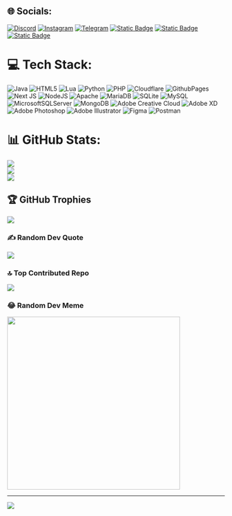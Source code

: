 
## 🌐 Socials:
[![Discord](https://img.shields.io/badge/--discord-join-%233a58cb?style=flat&logo=discord&logoColor=white&label=discord&labelColor=%237289d9
)](https://discord.gg/https://discord.gg/cXGYqyMcXZ) [![Instagram](https://img.shields.io/badge/--Instagram-join-purple?style=flat&logo=Instagram&logoColor=white&label=Instagram&labelColor=%23bf38d6
)](https://instagram.com/reza.__.r.b) [![Telegram](https://img.shields.io/badge/--Telegram-join-blue?style=flat&logo=telegram&logoColor=white&label=Telegram&labelColor=skyblue)](https://t.me/DrTHIrsTY) 
[![Static Badge](https://img.shields.io/badge/--youtube-join-%23ff0000?style=flat&logo=youtube&logoColor=white&label=youtube&labelColor=%23cd201f)](https://www.youtube.com/channel/DrTHIrsTY)
[![Static Badge](https://img.shields.io/badge/--safari-join-blue?style=flat&logo=safari&logoColor=white&label=safari&labelColor=%23006CFF)](rezarabbani.ir)
[![Static Badge](https://img.shields.io/badge/--teamspeak-join-blue?style=flat&logo=teamspeak&logoColor=white&label=teamspeak&labelColor=%232580c3)](private.tsmt.ir:4384)


# 💻 Tech Stack:
![Java](https://img.shields.io/badge/java-%23ED8B00.svg?style=flat&logo=openjdk&logoColor=white) ![HTML5](https://img.shields.io/badge/html5-%23E34F26.svg?style=flat&logo=html5&logoColor=white) ![Lua](https://img.shields.io/badge/lua-%232C2D72.svg?style=flat&logo=lua&logoColor=white) ![Python](https://img.shields.io/badge/python-3670A0?style=flat&logo=python&logoColor=ffdd54) ![PHP](https://img.shields.io/badge/php-%23777BB4.svg?style=flat&logo=php&logoColor=white) ![Cloudflare](https://img.shields.io/badge/Cloudflare-F38020?style=flat&logo=Cloudflare&logoColor=white) ![GithubPages](https://img.shields.io/badge/github%20pages-121013?style=flat&logo=github&logoColor=white) ![Next JS](https://img.shields.io/badge/Next-black?style=flat&logo=next.js&logoColor=white) ![NodeJS](https://img.shields.io/badge/node.js-6DA55F?style=flat&logo=node.js&logoColor=white) ![Apache](https://img.shields.io/badge/apache-%23D42029.svg?style=flat&logo=apache&logoColor=white) ![MariaDB](https://img.shields.io/badge/MariaDB-003545?style=flat&logo=mariadb&logoColor=white) ![SQLite](https://img.shields.io/badge/sqlite-%2307405e.svg?style=flat&logo=sqlite&logoColor=white) ![MySQL](https://img.shields.io/badge/mysql-%2300000f.svg?style=flat&logo=mysql&logoColor=white) ![MicrosoftSQLServer](https://img.shields.io/badge/Microsoft%20SQL%20Server-CC2927?style=flat&logo=microsoft%20sql%20server&logoColor=white) ![MongoDB](https://img.shields.io/badge/MongoDB-%234ea94b.svg?style=flat&logo=mongodb&logoColor=white) ![Adobe Creative Cloud](https://img.shields.io/badge/Adobe%20Creative%20Cloud-DA1F26.svg?style=flat&logo=Adobe%20Creative%20Cloud&logoColor=white) ![Adobe XD](https://img.shields.io/badge/Adobe%20XD-470137?style=flat&logo=Adobe%20XD&logoColor=#FF61F6) ![Adobe Photoshop](https://img.shields.io/badge/adobe%20photoshop-%2331A8FF.svg?style=flat&logo=adobe%20photoshop&logoColor=white) ![Adobe Illustrator](https://img.shields.io/badge/adobe%20illustrator-%23FF9A00.svg?style=flat&logo=adobe%20illustrator&logoColor=white) ![Figma](https://img.shields.io/badge/figma-%23F24E1E.svg?style=flat&logo=figma&logoColor=white) ![Postman](https://img.shields.io/badge/Postman-FF6C37?style=flat&logo=postman&logoColor=white)
# 📊 GitHub Stats:
![](https://github-readme-stats.vercel.app/api?username=IRDrTHIrsTY&theme=dark&hide_border=false&include_all_commits=true&count_private=true)<br/>
![](https://github-readme-streak-stats.herokuapp.com/?user=IRDrTHIrsTY&theme=dark&hide_border=false)<br/>
![](https://github-readme-stats.vercel.app/api/top-langs/?username=IRDrTHIrsTY&theme=dark&hide_border=false&include_all_commits=true&count_private=true&layout=compact)

## 🏆 GitHub Trophies
![](https://github-profile-trophy.vercel.app/?username=IRDrTHIrsTY&theme=radical&no-frame=false&no-bg=false&margin-w=4)

### ✍️ Random Dev Quote
![](https://quotes-github-readme.vercel.app/api?type=horizontal&theme=radical)

### 🔝 Top Contributed Repo
![](https://github-contributor-stats.vercel.app/api?username=IRDrTHIrsTY&limit=5&theme=radical&combine_all_yearly_contributions=true)

### 😂 Random Dev Meme
<img src='https://randommeme-five.vercel.app/' style="height: 400px;"/>

---
[![](https://visitcount.itsvg.in/api?id=IRDrTHIrsTY&icon=0&color=1)](https://visitcount.itsvg.in)

<!-- Proudly created with GPRM ( https://gprm.itsvg.in ) -->
